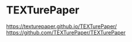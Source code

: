 # TEXTurePaper
https://texturepaper.github.io/TEXTurePaper/ https://github.com/TEXTurePaper/TEXTurePaper
